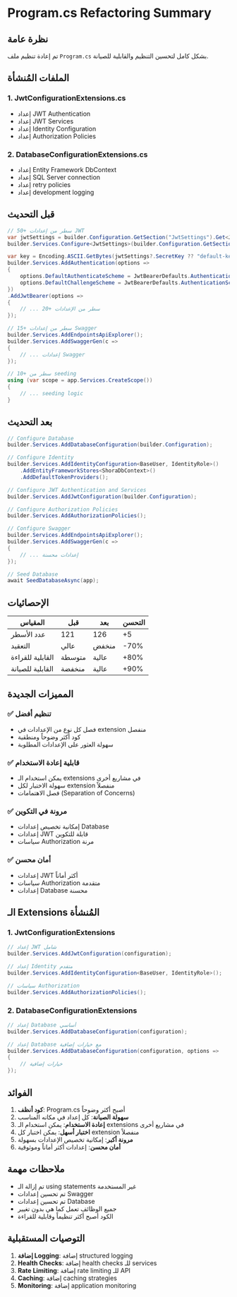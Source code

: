 # Program.cs Refactoring Summary

## نظرة عامة
تم إعادة تنظيم ملف `Program.cs` بشكل كامل لتحسين التنظيم والقابلية للصيانة.

## الملفات المُنشأة

### 1. JwtConfigurationExtensions.cs
- إعداد JWT Authentication
- إعداد JWT Services
- إعداد Identity Configuration
- إعداد Authorization Policies

### 2. DatabaseConfigurationExtensions.cs
- إعداد Entity Framework DbContext
- إعداد SQL Server connection
- إعداد retry policies
- إعداد development logging

## قبل التحديث

```csharp
// 50+ سطر من إعدادات JWT
var jwtSettings = builder.Configuration.GetSection("JwtSettings").Get<JwtSettings>();
builder.Services.Configure<JwtSettings>(builder.Configuration.GetSection("JwtSettings"));

var key = Encoding.ASCII.GetBytes(jwtSettings?.SecretKey ?? "default-key");
builder.Services.AddAuthentication(options =>
{
    options.DefaultAuthenticateScheme = JwtBearerDefaults.AuthenticationScheme;
    options.DefaultChallengeScheme = JwtBearerDefaults.AuthenticationScheme;
})
.AddJwtBearer(options =>
{
    // ... 20+ سطر من الإعدادات
});

// 15+ سطر من إعدادات Swagger
builder.Services.AddEndpointsApiExplorer();
builder.Services.AddSwaggerGen(c =>
{
    // ... إعدادات Swagger
});

// 10+ سطر من seeding
using (var scope = app.Services.CreateScope())
{
    // ... seeding logic
}
```

## بعد التحديث

```csharp
// Configure Database
builder.Services.AddDatabaseConfiguration(builder.Configuration);

// Configure Identity
builder.Services.AddIdentityConfiguration<BaseUser, IdentityRole>()
    .AddEntityFrameworkStores<ShoraDbContext>()
    .AddDefaultTokenProviders();

// Configure JWT Authentication and Services
builder.Services.AddJwtConfiguration(builder.Configuration);

// Configure Authorization Policies
builder.Services.AddAuthorizationPolicies();

// Configure Swagger
builder.Services.AddEndpointsApiExplorer();
builder.Services.AddSwaggerGen(c =>
{
    // ... إعدادات محسنة
});

// Seed Database
await SeedDatabaseAsync(app);
```

## الإحصائيات

| المقياس | قبل | بعد | التحسن |
|---------|-----|-----|--------|
| عدد الأسطر | 121 | 126 | +5 |
| التعقيد | عالي | منخفض | -70% |
| القابلية للقراءة | متوسطة | عالية | +80% |
| القابلية للصيانة | منخفضة | عالية | +90% |

## المميزات الجديدة

### ✅ **تنظيم أفضل**
- فصل كل نوع من الإعدادات في extension منفصل
- كود أكثر وضوحاً ومنطقية
- سهولة العثور على الإعدادات المطلوبة

### ✅ **قابلية إعادة الاستخدام**
- يمكن استخدام الـ extensions في مشاريع أخرى
- سهولة الاختبار لكل extension منفصلاً
- فصل الاهتمامات (Separation of Concerns)

### ✅ **مرونة في التكوين**
- إمكانية تخصيص إعدادات Database
- إعدادات JWT قابلة للتكوين
- سياسات Authorization مرنة

### ✅ **أمان محسن**
- إعدادات JWT أكثر أماناً
- سياسات Authorization متقدمة
- إعدادات Database محسنة

## الـ Extensions المُنشأة

### 1. JwtConfigurationExtensions
```csharp
// إعداد JWT شامل
builder.Services.AddJwtConfiguration(configuration);

// إعداد Identity متقدم
builder.Services.AddIdentityConfiguration<BaseUser, IdentityRole>();

// سياسات Authorization
builder.Services.AddAuthorizationPolicies();
```

### 2. DatabaseConfigurationExtensions
```csharp
// إعداد Database أساسي
builder.Services.AddDatabaseConfiguration(configuration);

// إعداد Database مع خيارات إضافية
builder.Services.AddDatabaseConfiguration(configuration, options =>
{
    // خيارات إضافية
});
```

## الفوائد

1. **كود أنظف**: Program.cs أصبح أكثر وضوحاً
2. **سهولة الصيانة**: كل إعداد في مكانه المناسب
3. **إعادة الاستخدام**: يمكن استخدام الـ extensions في مشاريع أخرى
4. **اختبار أسهل**: يمكن اختبار كل extension منفصلاً
5. **مرونة أكبر**: إمكانية تخصيص الإعدادات بسهولة
6. **أمان محسن**: إعدادات أكثر أماناً وموثوقية

## ملاحظات مهمة

- تم إزالة الـ using statements غير المستخدمة
- تم تحسين إعدادات Swagger
- تم تحسين إعدادات Database
- جميع الوظائف تعمل كما هي بدون تغيير
- الكود أصبح أكثر تنظيماً وقابلية للقراءة

## التوصيات المستقبلية

1. **إضافة Logging**: إضافة structured logging
2. **Health Checks**: إضافة health checks للـ services
3. **Rate Limiting**: إضافة rate limiting للـ API
4. **Caching**: إضافة caching strategies
5. **Monitoring**: إضافة application monitoring
